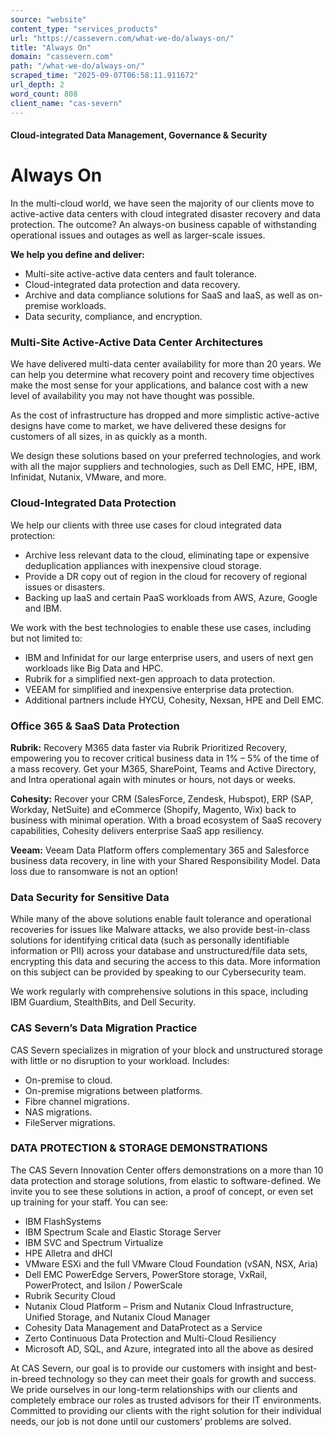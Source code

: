 ```yaml
---
source: "website"
content_type: "services_products"
url: "https://cassevern.com/what-we-do/always-on/"
title: "Always On"
domain: "cassevern.com"
path: "/what-we-do/always-on/"
scraped_time: "2025-09-07T06:58:11.911672"
url_depth: 2
word_count: 808
client_name: "cas-severn"
---
```


#### Cloud-integrated Data Management, Governance & Security

# Always On

In the multi-cloud world, we have seen the majority of our clients move to active-active data centers with cloud integrated disaster recovery and data protection. The outcome? An always-on business capable of withstanding operational issues and outages as well as larger-scale issues.

**We help you define and deliver:**

* Multi-site active-active data centers and fault tolerance.
* Cloud-integrated data protection and data recovery.
* Archive and data compliance solutions for SaaS and IaaS, as well as on-premise workloads.
* Data security, compliance, and encryption.

### Multi-Site Active-Active Data Center Architectures

We have delivered multi-data center availability for more than 20 years. We can help you determine what recovery point and recovery time objectives make the most sense for your applications, and balance cost with a new level of availability you may not have thought was possible.

As the cost of infrastructure has dropped and more simplistic active-active designs have come to market, we have delivered these designs for customers of all sizes, in as quickly as a month.

We design these solutions based on your preferred technologies, and work with all the major suppliers and technologies, such as Dell EMC, HPE, IBM, Infinidat, Nutanix, VMware, and more.

### Cloud-Integrated Data Protection

We help our clients with three use cases for cloud integrated data protection:

* Archive less relevant data to the cloud, eliminating tape or expensive deduplication appliances with inexpensive cloud storage.
* Provide a DR copy out of region in the cloud for recovery of regional issues or disasters.
* Backing up IaaS and certain PaaS workloads from AWS, Azure, Google and IBM.

We work with the best technologies to enable these use cases, including but not limited to:

* IBM and Infinidat for our large enterprise users, and users of next gen workloads like Big Data and HPC.
* Rubrik for a simplified next-gen approach to data protection.
* VEEAM for simplified and inexpensive enterprise data protection.
* Additional partners include HYCU, Cohesity, Nexsan, HPE and Dell EMC.

### Office 365 & SaaS Data Protection

**Rubrik:** Recovery M365 data faster via Rubrik Prioritized Recovery, empowering you to recover critical business data in 1% – 5% of the time of a mass recovery. Get your M365, SharePoint, Teams and Active Directory, and Intra operational again with minutes or hours, not days or weeks.

**Cohesity:** Recover your CRM (SalesForce, Zendesk, Hubspot), ERP (SAP, Workday, NetSuite) and eCommerce (Shopify, Magento, Wix) back to business with minimal operation. With a broad ecosystem of SaaS recovery capabilities, Cohesity delivers enterprise SaaS app resiliency.

**Veeam:** Veeam Data Platform offers complementary 365 and Salesforce business data recovery, in line with your Shared Responsibility Model. Data loss due to ransomware is not an option!

### Data Security for Sensitive Data

While many of the above solutions enable fault tolerance and operational recoveries for issues like Malware attacks, we also provide best-in-class solutions for identifying critical data (such as personally identifiable information or PII) across your database and unstructured/file data sets, encrypting this data and securing the access to this data. More information on this subject can be provided by speaking to our Cybersecurity team.

We work regularly with comprehensive solutions in this space, including IBM Guardium, StealthBits, and Dell Security.

### CAS Severn’s Data Migration Practice

CAS Severn specializes in migration of your block and unstructured storage with little or no disruption to your workload. Includes:

* On-premise to cloud.
* On-premise migrations between platforms.
* Fibre channel migrations.
* NAS migrations.
* FileServer migrations.

### DATA PROTECTION & STORAGE DEMONSTRATIONS

The CAS Severn Innovation Center offers demonstrations on a more than 10 data protection and storage solutions, from elastic to software-defined. We invite you to see these solutions in action, a proof of concept, or even set up training for your staff. You can see:

* IBM FlashSystems
* IBM Spectrum Scale and Elastic Storage Server
* IBM SVC and Spectrum Virtualize
* HPE Alletra and dHCI
* VMware ESXi and the full VMware Cloud Foundation (vSAN, NSX, Aria)
* Dell EMC PowerEdge Servers, PowerStore storage, VxRail, PowerProtect, and Isilon / PowerScale
* Rubrik Security Cloud
* Nutanix Cloud Platform – Prism and Nutanix Cloud Infrastructure, Unified Storage, and Nutanix Cloud Manager
* Cohesity Data Management and DataProtect as a Service
* Zerto Continuous Data Protection and Multi-Cloud Resiliency
* Microsoft AD, SQL, and Azure, integrated into all the above as desired

At CAS Severn, our goal is to provide our customers with insight and best-in-breed technology so they can meet their goals for growth and success. We pride ourselves in our long-term relationships with our clients and completely embrace our roles as trusted advisors for their IT environments. Committed to providing our clients with the right solution for their individual needs, our job is not done until our customers’ problems are solved.